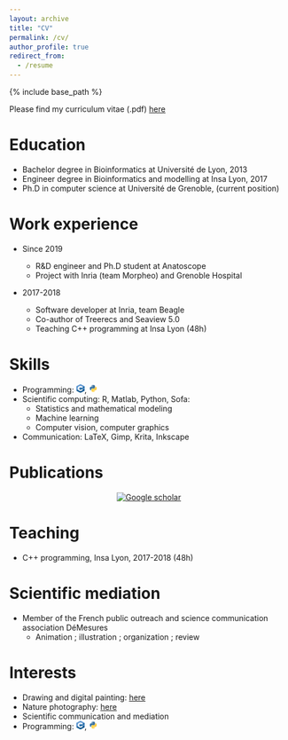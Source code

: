 ```yaml
---
layout: archive
title: "CV"
permalink: /cv/
author_profile: true
redirect_from:
  - /resume
---
```


{% include base_path %}

Please find my curriculum vitae (.pdf) [here](/files/ncomte_resume_2022.pdf)


Education
======
* Bachelor degree in Bioinformatics at Université de Lyon, 2013
* Engineer degree in Bioinformatics and modelling at Insa Lyon, 2017
* Ph.D in computer science at Université de Grenoble, (current position)


Work experience
======
* Since 2019
  * R&D engineer and Ph.D student at Anatoscope
  * Project with Inria (team Morpheo) and Grenoble Hospital

* 2017-2018
  * Software developer at Inria, team Beagle
  * Co-author of Treerecs and Seaview 5.0
  * Teaching C++ programming at Insa Lyon (48h)
  

Skills
======
* Programming: <img src="/images/logo_cpp.png" width="15" height="15">, <img src="/images/logo_python.png" width="15" height="15">
* Scientific computing: R, Matlab, Python, Sofa:
  * Statistics and mathematical modeling
  * Machine learning
  * Computer vision, computer graphics
* Communication: LaTeX, Gimp, Krita, Inkscape


Publications
======
<div align="center">
  <a href="https://scholar.google.com/citations?user=OqDSwDEAAAAJ&hl=fr"><img src="https://upload.wikimedia.org/wikipedia/commons/thumb/c/c7/Google_Scholar_logo.svg/240px-Google_Scholar_logo.svg.png" alt="Google scholar" width="50" height="50" >
  </a>
</div>
  
Teaching
======
* C++ programming, Insa Lyon, 2017-2018 (48h)


Scientific mediation
======
* Member of the French public outreach and science communication association DéMesures
  * Animation ; illustration ; organization ; review


Interests
======
- Drawing and digital painting: [here](https://www.instagram.com/cometicon.draws/)
- Nature photography: [here](https://www.instagram.com/cometicon.shots/)
- Scientific communication and mediation
- Programming: <img src="/images/logo_cpp.png" width="15" height="15">, <img src="/images/logo_python.png" width="15" height="15">
